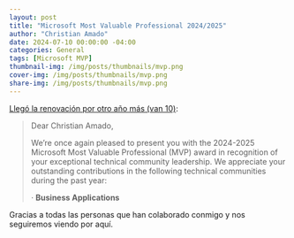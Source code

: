 ```yaml
---
layout: post
title: "Microsoft Most Valuable Professional 2024/2025"
author: "Christian Amado"
date: 2024-07-10 00:00:00 -04:00
categories: General
tags: [Microsoft MVP]
thumbnail-img: /img/posts/thumbnails/mvp.png
cover-img: /img/posts/thumbnails/mvp.png
share-img: /img/posts/thumbnails/mvp.png
---
```


[Llegó la renovación por otro año más (van 10)](https://mvp.microsoft.com/en-US/MVP/profile/079507f9-3c9a-e411-93f2-9cb65495d3c4):  

<!--more-->

> Dear Christian Amado,
> 
> We’re once again pleased to present you with the 2024-2025 Microsoft Most Valuable Professional (MVP) award in recognition of your exceptional technical community leadership. We appreciate your outstanding contributions in the following technical communities during the past year:
> 
> · **Business Applications**

Gracias a todas las personas que han colaborado conmigo y nos seguiremos viendo por aquí.
